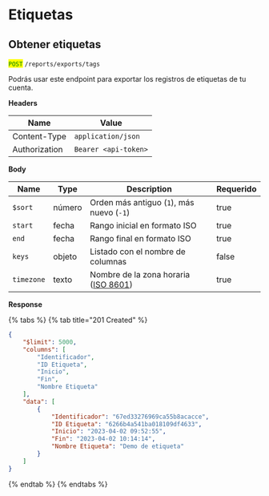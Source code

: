 # Etiquetas

## Obtener etiquetas

<mark style="color:green;">`POST`</mark> `/reports/exports/tags`

Podrás usar este endpoint para exportar los registros de etiquetas de tu cuenta.

**Headers**

| Name          | Value                |
| ------------- | -------------------- |
| Content-Type  | `application/json`   |
| Authorization | `Bearer <api-token>` |

**Body**

<table><thead><tr><th>Name</th><th>Type</th><th>Description</th><th data-type="checkbox">Requerido</th></tr></thead><tbody><tr><td><code>$sort</code></td><td>número</td><td>Orden más antiguo (<code>1</code>), más nuevo (<code>-1</code>)</td><td>true</td></tr><tr><td><code>start</code></td><td>fecha</td><td>Rango inicial en formato ISO</td><td>true</td></tr><tr><td><code>end</code></td><td>fecha</td><td>Rango final en formato ISO</td><td>true</td></tr><tr><td><code>keys</code> </td><td>objeto</td><td>Listado con el nombre de columnas</td><td>false</td></tr><tr><td><code>timezone</code></td><td>texto</td><td>Nombre de la zona horaria (<a href="https://en.wikipedia.org/wiki/ISO_8601">ISO 8601</a>)</td><td>true</td></tr></tbody></table>

**Response**

{% tabs %}
{% tab title="201 Created" %}
```json
{
    "$limit": 5000,
    "columns": [
        "Identificador",
        "ID Etiqueta",
        "Inicio",
        "Fin",
        "Nombre Etiqueta"
    ],
    "data": [
        {
            "Identificador": "67ed33276969ca55b8acacce",
            "ID Etiqueta": "6266b4a541ba018109df4633",
            "Inicio": "2023-04-02 09:52:55",
            "Fin": "2023-04-02 10:14:14",
            "Nombre Etiqueta": "Demo de etiqueta"
        }
    ]
}
```
{% endtab %}
{% endtabs %}
